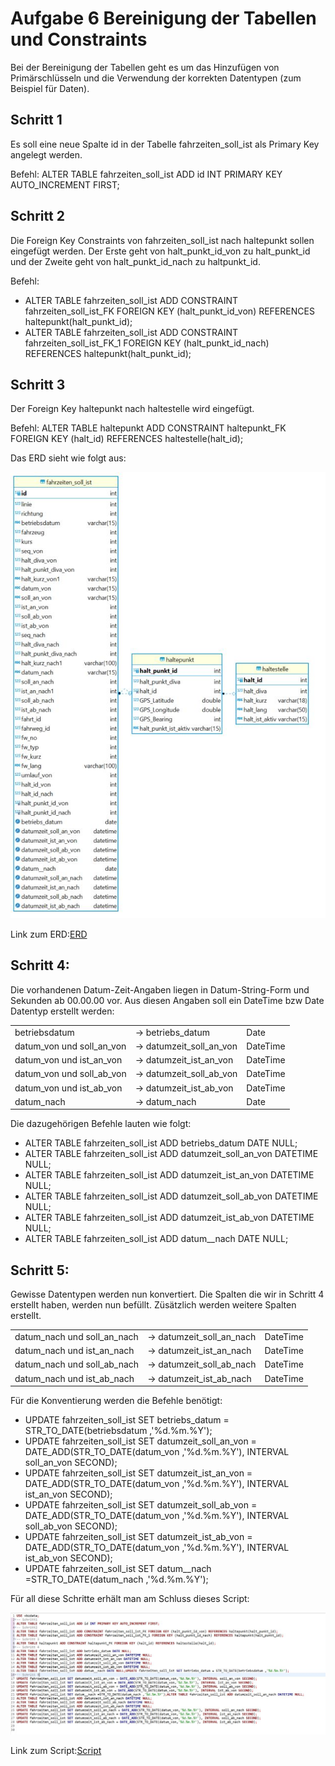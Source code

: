 # Aufgabe 6 Bereinigung der Tabellen und Constraints

Bei der Bereinigung der Tabellen geht es um das Hinzufügen von Primärschlüsseln und die 
Verwendung der korrekten Datentypen (zum Beispiel für Daten). 

## Schritt 1

Es soll eine neue Spalte id in der Tabelle fahrzeiten_soll_ist als Primary Key angelegt werden.

Befehl: ALTER TABLE fahrzeiten_soll_ist ADD id INT PRIMARY KEY AUTO_INCREMENT FIRST;

## Schritt 2

Die Foreign Key Constraints von fahrzeiten_soll_ist nach haltepunkt sollen eingefügt werden.
Der Erste geht von halt_punkt_id_von zu halt_punkt_id und der Zweite geht von halt_punkt_id_nach zu haltpunkt_id.

Befehl: 
- ALTER TABLE fahrzeiten_soll_ist ADD CONSTRAINT fahrzeiten_soll_ist_FK FOREIGN KEY (halt_punkt_id_von) REFERENCES haltepunkt(halt_punkt_id); 
- ALTER TABLE fahrzeiten_soll_ist ADD CONSTRAINT fahrzeiten_soll_ist_FK_1 FOREIGN KEY (halt_punkt_id_nach) REFERENCES haltepunkt(halt_punkt_id); 

## Schritt 3

Der Foreign Key haltepunkt nach haltestelle wird eingefügt.

Befehl: ALTER TABLE haltepunkt ADD CONSTRAINT haltepunkt_FK FOREIGN KEY (halt_id) REFERENCES haltestelle(halt_id);

Das ERD sieht wie folgt aus:

![erd_aufgabe6.3](/Images/Aufgabe6/erd_aufgabe6.3.jpg)

Link zum ERD:[ERD](/Diagrams/Aufgabe06_3.erd)

## Schritt 4:

Die vorhandenen Datum-Zeit-Angaben liegen in Datum-String-Form und Sekunden ab 00.00.00 vor. 
Aus diesen Angaben soll ein DateTime bzw Date Datentyp erstellt werden: 

<table>
   <tbody>
    <tr>
      <td>betriebsdatum </td>
      <td>-> betriebs_datum </td>
      <td>Date</td>
    </tr>
    <tr>
      <td>datum_von und soll_an_von</td>
      <td> -> datumzeit_soll_an_von </td>
      <td>DateTime</td>
    </tr>
     <tr>
      <td>datum_von und ist_an_von </td>
      <td>-> datumzeit_ist_an_von</td>
      <td>DateTime</td>
    </tr>
     <tr>
      <td>datum_von und soll_ab_von</td>
      <td>-> datumzeit_soll_ab_von</td>
      <td>DateTime</td>
    </tr>
     <tr>
      <td>datum_von und ist_ab_von</td>
      <td>-> datumzeit_ist_ab_von</td>
      <td>DateTime</td>
    </tr> 
    <tr>
      <td>datum_nach</td>
      <td>-> datum_nach</td>
      <td>Date</td>
    </tr>
    </tbody>
</table>

Die dazugehörigen Befehle lauten wie folgt:
- ALTER TABLE fahrzeiten_soll_ist ADD betriebs_datum DATE NULL; 
- ALTER TABLE fahrzeiten_soll_ist ADD datumzeit_soll_an_von DATETIME NULL; 
- ALTER TABLE fahrzeiten_soll_ist ADD datumzeit_ist_an_von DATETIME NULL; 
- ALTER TABLE fahrzeiten_soll_ist ADD datumzeit_soll_ab_von DATETIME NULL; 
- ALTER TABLE fahrzeiten_soll_ist ADD datumzeit_ist_ab_von DATETIME NULL; 
- ALTER TABLE fahrzeiten_soll_ist ADD datum__nach DATE NULL; 

## Schritt 5:

Gewisse Datentypen werden nun konvertiert. Die Spalten die wir in Schritt 4 erstellt haben, werden nun befüllt.
Züsätzlich werden weitere Spalten erstellt.

<table>
   <tbody>
    <tr>
      <td>datum_nach und soll_an_nach </td>
      <td>-> datumzeit_soll_an_nach </td>
      <td>DateTime</td>
    </tr>
    <tr>
      <td>datum_nach und ist_an_nach </td>
      <td> -> datumzeit_ist_an_nach </td>
      <td>DateTime</td>
    </tr>
     <tr>
      <td>datum_nach und soll_ab_nach </td>
      <td>-> datumzeit_soll_ab_nach</td>
      <td>DateTime</td>
    </tr>
     <tr>
      <td>datum_nach und ist_ab_nach</td>
      <td>-> datumzeit_ist_ab_nach</td>
      <td>DateTime</td>
    </tr>
</table>

Für die Konventierung werden die Befehle benötigt:
- UPDATE fahrzeiten_soll_ist SET betriebs_datum = STR_TO_DATE(betriebsdatum ,'%d.%m.%Y');  
- UPDATE fahrzeiten_soll_ist SET datumzeit_soll_an_von = DATE_ADD(STR_TO_DATE(datum_von ,'%d.%m.%Y'), INTERVAL soll_an_von SECOND); 
- UPDATE fahrzeiten_soll_ist SET datumzeit_ist_an_von = DATE_ADD(STR_TO_DATE(datum_von ,'%d.%m.%Y'), INTERVAL ist_an_von SECOND); 
- UPDATE fahrzeiten_soll_ist SET datumzeit_soll_ab_von = DATE_ADD(STR_TO_DATE(datum_von ,'%d.%m.%Y'), INTERVAL soll_ab_von SECOND); 
- UPDATE fahrzeiten_soll_ist SET datumzeit_ist_ab_von = DATE_ADD(STR_TO_DATE(datum_von ,'%d.%m.%Y'), INTERVAL ist_ab_von SECOND); 
- UPDATE fahrzeiten_soll_ist SET datum__nach =STR_TO_DATE(datum_nach ,'%d.%m.%Y'); 

Für all diese Schritte erhält man am Schluss dieses Script:

![script](/Images/Aufgabe6/script.jpg)

Link zum Script:[Script](/Scripts/Aufgabe6/Aufgabe6.sql)
